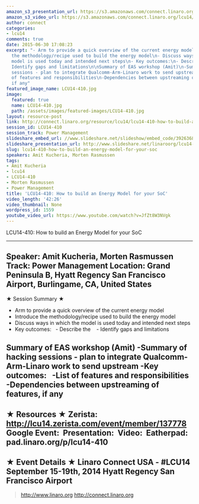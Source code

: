 ```yaml
---
amazon_s3_presentation_url: https://s3.amazonaws.com/connect.linaro.org/hkg15/Videos/09-18-Thursday/LCU14-410.pdf
amazon_s3_video_url: https://s3.amazonaws.com/connect.linaro.org/lcu14/videos/09-18-Thursday/LCU14-410-+How+to+build+an+Energy+Model+for+your+SoC.mp4
author: connect
categories:
- lcu14
comments: true
date: 2015-06-30 17:08:23
excerpt: "- Arm to provide a quick overview of the current energy model\n- Introduce
  the methodology/recipe used to build the energy model\n- Discuss ways in which the
  model is used today and intended next steps\n- Key outcomes:\n- Describe the \n-
  Identify gaps and limitations\n\nSummary of EAS workshop (Amit)\n-Summary of hacking
  sessions - plan to integrate Qualcomm-Arm-Linaro work to send upstream\n-Key outcomes:\n-List
  of features and responsibilities\n-Dependencies between upstreaming of features,
  if any"
featured_image_name: LCU14-410.jpg
image:
  featured: true
  name: LCU14-410.jpg
  path: /assets/images/featured-images/LCU14-410.jpg
layout: resource-post
link: http://connect.linaro.org/resource/lcu14/lcu14-410-how-to-build-an-energy-model-for-your-soc/
session_id: LCU14-410
session_track: Power Management
slideshare_embed_url: //www.slideshare.net/slideshow/embed_code/39263683
slideshare_presentation_url: http://www.slideshare.net/linaroorg/lcu14-410-how-tobuildanenergymodelforyoursoc
slug: lcu14-410-how-to-build-an-energy-model-for-your-soc
speakers: Amit Kucheria, Morten Rasmussen
tags:
- Amit Kucheria
- lcu14
- LCU14-410
- Morten Rasmussen
- Power Management
title: 'LCU14-410: How to build an Energy Model for your SoC'
video_length: '42:26'
video_thumbnail: None
wordpress_id: 1559
youtube_video_url: https://www.youtube.com/watch?v=JfZt8W3NVgk
---
```


LCU14-410: How to build an Energy Model for your SoC

---------------------------------------------------

Speaker: Amit Kucheria, Morten Rasmussen
Track: Power Management
Location: Grand Peninsula B, Hyatt Regency San Francisco Airport, Burlingame, CA, United States
---------------------------------------------------

★ Session Summary ★
- Arm to provide a quick overview of the current energy model
- Introduce the methodology/recipe used to build the energy model
- Discuss ways in which the model is used today and intended next steps
- Key outcomes:
  - Describe the 
  - Identify gaps and limitations

Summary of EAS workshop (Amit)
-Summary of hacking sessions - plan to integrate Qualcomm-Arm-Linaro work to send upstream
-Key outcomes:
  -List of features and responsibilities
  -Dependencies between upstreaming of features, if any
---------------------------------------------------

★ Resources ★
Zerista: http://lcu14.zerista.com/event/member/137778
Google Event: 
Presentation: 
Video: 
Eatherpad: pad.linaro.org/p/lcu14-410
---------------------------------------------------

★ Event Details ★
Linaro Connect USA - #LCU14
September 15-19th, 2014
Hyatt Regency San Francisco Airport
---------------------------------------------------

> http://www.linaro.org
> http://connect.linaro.org
